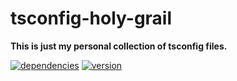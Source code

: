 # tsconfig-holy-grail

**This is just my personal collection of tsconfig files.**

[![dependencies](https://img.shields.io/david/chrisguttandin/tsconfig-holy-grail.svg?style=flat-square)](https://github.com/chrisguttandin/tsconfig-holy-grail/network/dependencies)
[![version](https://img.shields.io/npm/v/tsconfig-holy-grail.svg?style=flat-square)](https://www.npmjs.com/package/tsconfig-holy-grail)
